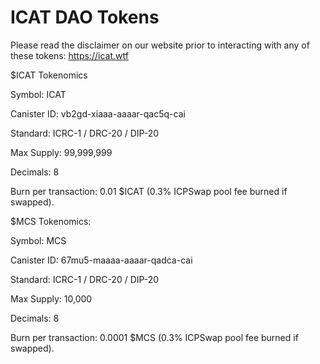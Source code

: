 # ICAT DAO Tokens

Please read the disclaimer on our website prior to interacting with any of these tokens: https://icat.wtf

$ICAT Tokenomics

Symbol: ICAT

Canister ID: vb2gd-xiaaa-aaaar-qac5q-cai

Standard: ICRC-1 / DRC-20 / DIP-20

Max Supply: 99,999,999

Decimals: 8

Burn per transaction: 0.01 $ICAT (0.3% ICPSwap pool fee burned if swapped).

$MCS Tokenomics:

Symbol: MCS

Canister ID: 67mu5-maaaa-aaaar-qadca-cai

Standard: ICRC-1 / DRC-20 / DIP-20

Max Supply: 10,000

Decimals: 8

Burn per transaction: 0.0001 $MCS (0.3% ICPSwap pool fee burned if swapped).
